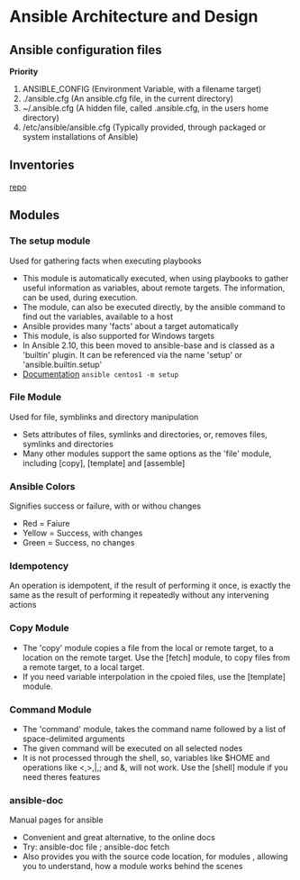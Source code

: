 # Ansible Architecture and Design
## Ansible configuration files
**Priority** 
1. ANSIBLE_CONFIG (Environment Variable, with a filename target)
2. ./ansible.cfg (An ansible.cfg file, in the current directory)
3. ~/.ansible.cfg (A hidden file, called .ansible.cfg, in the users home directory)
4. /etc/ansible/ansible.cfg (Typically provided, through packaged or system installations of Ansible)

## Inventories
[repo](https://github.com/spurin/diveintoansible/tree/master/Ansible%20Architecture%20and%20Design/Inventories)
## Modules
### The setup module
Used for gathering facts when executing playbooks
- This module is automatically executed, when using playbooks to gather useful information as variables, about remote targets. The information, can be used, during execution.
- The module, can also be executed directly, by the ansible command to find out the variables, available to a host
- Ansible provides many 'facts' about a target automatically
- This module, is also supported for Windows targets
- In Ansible 2.10, this been moved to ansible-base and is classed as a 'builtin' plugin. It can be referenced via the name 'setup' or 'ansible.builtin.setup'
- [Documentation](https://docs.ansible.com/ansible/latest/collections/ansible/builtin/setup_module.html) 
`ansible centos1 -m setup`
### File Module
Used for file, symblinks and directory manipulation
- Sets attributes of files, symlinks and directories, or, removes files, symlinks and directories
- Many other modules support the same options as the 'file' module, including [copy], [template] and [assemble]

### Ansible Colors
Signifies success or failure, with or withou changes
- Red = Faiure
- Yellow = Success, with changes
- Green = Success, no changes
### Idempotency
An operation is idempotent, if the result of performing it once, is exactly the same as the result of performing it repeatedly without any intervening actions
### Copy Module
- The 'copy' module copies a file from the local or remote target, to a location on the remote target. Use the [fetch] module, to copy files from a remote target, to a local target.
- If you need variable interpolation in the cpoied files, use the [template] module.
### Command Module
- The 'command' module, takes the command name followed by a list of space-delimited arguments
- The given command will be executed on all selected nodes
- It is not processed through the shell, so, variables like $HOME and operations like <,>,|,; and &, will not work. Use the [shell] module if you need theres features
### ansible-doc
Manual pages for ansible
- Convenient and great alternative, to the online docs
- Try: ansible-doc file ; ansible-doc fetch
- Also provides you with the source code location, for modules , allowing you to understand, how a module works behind the scenes
